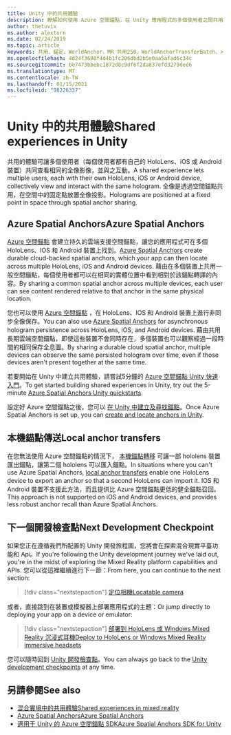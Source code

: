```yaml
---
title: Unity 中的共用體驗
description: 瞭解如何使用 Azure 空間錨點，在 Unity 應用程式的多個使用者之間共用相同的全像投影。
author: thetuvix
ms.author: alexturn
ms.date: 02/24/2019
ms.topic: article
keywords: 共用、錨定、WorldAnchor、MR 共用250、WorldAnchorTransferBatch、>spatialperception、Azure、Azure 空間錨點、ASA、混合現實耳機、windows mixed reality 耳機、虛擬實境耳機
ms.openlocfilehash: 4d24f3690f4d4b1fc206dbd2b5e0aa5afad6c34c
ms.sourcegitcommit: be7473bbebc1872d8c9df6f2da837efd3279dee6
ms.translationtype: MT
ms.contentlocale: zh-TW
ms.lasthandoff: 01/15/2021
ms.locfileid: "98226337"
---
```

# <a name="shared-experiences-in-unity"></a><span data-ttu-id="62076-104">Unity 中的共用體驗</span><span class="sxs-lookup"><span data-stu-id="62076-104">Shared experiences in Unity</span></span>

<span data-ttu-id="62076-105">共用的體驗可讓多個使用者（每個使用者都有自己的 HoloLens、iOS 或 Android 裝置）共同查看相同的全像影像，並與之互動。</span><span class="sxs-lookup"><span data-stu-id="62076-105">A shared experience lets multiple users, each with their own HoloLens, iOS or Android device, collectively view and interact with the same hologram.</span></span> <span data-ttu-id="62076-106">全像是透過空間錨點共用，在空間中的固定點放置全像投影。</span><span class="sxs-lookup"><span data-stu-id="62076-106">Holograms are positioned at a fixed point in space through spatial anchor sharing.</span></span>

## <a name="azure-spatial-anchors"></a><span data-ttu-id="62076-107">Azure Spatial Anchors</span><span class="sxs-lookup"><span data-stu-id="62076-107">Azure Spatial Anchors</span></span>

<span data-ttu-id="62076-108"><a href="https://docs.microsoft.com/azure/spatial-anchors/overview" target="_blank">Azure 空間錨點</a> 會建立持久的雲端支援空間錨點，讓您的應用程式可在多個 HoloLens、IOS 和 Android 裝置上找到。</span><span class="sxs-lookup"><span data-stu-id="62076-108"><a href="https://docs.microsoft.com/azure/spatial-anchors/overview" target="_blank">Azure Spatial Anchors</a> create durable cloud-backed spatial anchors, which your app can then locate across multiple HoloLens, iOS and Android devices.</span></span>  <span data-ttu-id="62076-109">藉由在多個裝置上共用一般空間錨點，每個使用者都可以在相同的實體位置中看到相對於該錨點轉譯的內容。</span><span class="sxs-lookup"><span data-stu-id="62076-109">By sharing a common spatial anchor across multiple devices, each user can see content rendered relative to that anchor in the same physical location.</span></span> 

<span data-ttu-id="62076-110">您也可以使用 <a href="https://docs.microsoft.com/azure/spatial-anchors/overview" target="_blank">Azure 空間錨點</a> ，在 HoloLens、IOS 和 Android 裝置上進行非同步全像保存。</span><span class="sxs-lookup"><span data-stu-id="62076-110">You can also use <a href="https://docs.microsoft.com/azure/spatial-anchors/overview" target="_blank">Azure Spatial Anchors</a> for asynchronous hologram persistence across HoloLens, iOS, and Android devices.</span></span>  <span data-ttu-id="62076-111">藉由共用長期雲端空間錨點，即使這些裝置不會同時存在，多個裝置也可以觀察經過一段時間的相同保存全息圖。</span><span class="sxs-lookup"><span data-stu-id="62076-111">By sharing a durable cloud spatial anchor, multiple devices can observe the same persisted hologram over time, even if those devices aren't present together at the same time.</span></span>

<span data-ttu-id="62076-112">若要開始在 Unity 中建立共用體驗，請嘗試5分鐘的 <a href="https://docs.microsoft.com/azure/spatial-anchors/unity-overview" target="_blank">Azure 空間錨點 Unity 快速入門</a>。</span><span class="sxs-lookup"><span data-stu-id="62076-112">To get started building shared experiences in Unity, try out the 5-minute <a href="https://docs.microsoft.com/azure/spatial-anchors/unity-overview" target="_blank">Azure Spatial Anchors Unity quickstarts</a>.</span></span>

<span data-ttu-id="62076-113">設定好 Azure 空間錨點之後，您可以 <a href="https://docs.microsoft.com/azure/spatial-anchors/concepts/create-locate-anchors-unity" target="_blank">在 Unity 中建立及尋找錨點</a>。</span><span class="sxs-lookup"><span data-stu-id="62076-113">Once Azure Spatial Anchors is set up, you can <a href="https://docs.microsoft.com/azure/spatial-anchors/concepts/create-locate-anchors-unity" target="_blank">create and locate anchors in Unity</a>.</span></span>

## <a name="local-anchor-transfers"></a><span data-ttu-id="62076-114">本機錨點傳送</span><span class="sxs-lookup"><span data-stu-id="62076-114">Local anchor transfers</span></span>

<span data-ttu-id="62076-115">在您無法使用 Azure 空間錨點的情況下， [本機錨點轉移](../../out-of-scope/local-anchor-transfers-in-unity.md) 可讓一部 hololens 裝置匯出錨點，讓第二個 hololens 可以匯入錨點。</span><span class="sxs-lookup"><span data-stu-id="62076-115">In situations where you can't use Azure Spatial Anchors, [local anchor transfers](../../out-of-scope/local-anchor-transfers-in-unity.md) enable one HoloLens device to export an anchor so that a second HoloLens can import it.</span></span>  <span data-ttu-id="62076-116">IOS 和 Android 裝置不支援此方法，而且提供比 Azure 空間錨點更低的健全錨點召回。</span><span class="sxs-lookup"><span data-stu-id="62076-116">This approach is not supported on iOS and Android devices, and provides less robust anchor recall than Azure Spatial Anchors.</span></span>

## <a name="next-development-checkpoint"></a><span data-ttu-id="62076-117">下一個開發檢查點</span><span class="sxs-lookup"><span data-stu-id="62076-117">Next Development Checkpoint</span></span>

<span data-ttu-id="62076-118">如果您正在遵循我們所配置的 Unity 開發旅程圖，您將會在探索混合現實平臺功能和 Api。</span><span class="sxs-lookup"><span data-stu-id="62076-118">If you're following the Unity development journey we've laid out, you're in the midst of exploring the Mixed Reality platform capabilities and APIs.</span></span> <span data-ttu-id="62076-119">您可以從這裡繼續進行下一節：</span><span class="sxs-lookup"><span data-stu-id="62076-119">From here, you can continue to the next section:</span></span>

> [!div class="nextstepaction"]
> [<span data-ttu-id="62076-120">定位相機</span><span class="sxs-lookup"><span data-stu-id="62076-120">Locatable camera</span></span>](locatable-camera-in-unity.md)

<span data-ttu-id="62076-121">或者，直接跳到在裝置或模擬器上部署應用程式的主題：</span><span class="sxs-lookup"><span data-stu-id="62076-121">Or jump directly to deploying your app on a device or emulator:</span></span>

> [!div class="nextstepaction"]
> [<span data-ttu-id="62076-122">部署到 HoloLens 或 Windows Mixed Reality 沉浸式耳機</span><span class="sxs-lookup"><span data-stu-id="62076-122">Deploy to HoloLens or Windows Mixed Reality immersive headsets</span></span>](../platform-capabilities-and-apis/using-visual-studio.md)

<span data-ttu-id="62076-123">您可以隨時回到 [Unity 開發檢查點](unity-development-overview.md#3-advanced-features)。</span><span class="sxs-lookup"><span data-stu-id="62076-123">You can always go back to the [Unity development checkpoints](unity-development-overview.md#3-advanced-features) at any time.</span></span>

## <a name="see-also"></a><span data-ttu-id="62076-124">另請參閱</span><span class="sxs-lookup"><span data-stu-id="62076-124">See also</span></span>
* [<span data-ttu-id="62076-125">混合實境中的共用體驗</span><span class="sxs-lookup"><span data-stu-id="62076-125">Shared experiences in mixed reality</span></span>](../platform-capabilities-and-apis/shared-experiences-in-mixed-reality.md)
* <span data-ttu-id="62076-126"><a href="https://docs.microsoft.com/azure/spatial-anchors" target="_blank">Azure Spatial Anchors</a></span><span class="sxs-lookup"><span data-stu-id="62076-126"><a href="https://docs.microsoft.com/azure/spatial-anchors" target="_blank">Azure Spatial Anchors</a></span></span>
* <span data-ttu-id="62076-127"><a href="https://docs.microsoft.com/dotnet/api/Microsoft.Azure.SpatialAnchors" target="_blank">適用于 Unity 的 Azure 空間錨點 SDK</a></span><span class="sxs-lookup"><span data-stu-id="62076-127"><a href="https://docs.microsoft.com/dotnet/api/Microsoft.Azure.SpatialAnchors" target="_blank">Azure Spatial Anchors SDK for Unity</a></span></span>
